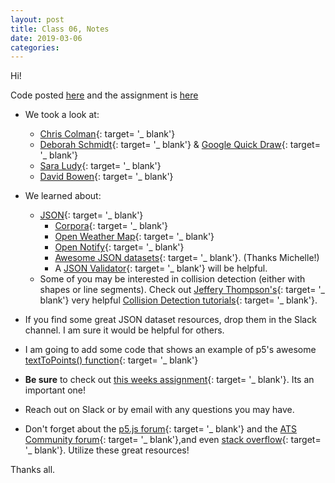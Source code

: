 ```yaml
---
layout: post
title: Class 06, Notes
date: 2019-03-06
categories:
---
```


Hi!

Code posted [here](https://github.com/ajbajb/ARTTECH3135-spring2019) and the assignment is [here](https://ajbajb.github.io/ARTTECH3135-spring2019/assignments/06a.html)

- We took a look at:
    - [Chris Colman](digitalcoleman.com){: target= '_ blank'}
    - [Deborah Schmidt](http://frauzufall.de/en/){: target= '_ blank'} & [Google Quick Draw](https://quickdraw.withgoogle.com/){: target= '_ blank'}
    - [Sara Ludy](https://www.saraludy.com){: target= '_ blank'}
    - [David Bowen](http://www.dwbowen.com/){: target= '_ blank'}

- We learned about:
    - [JSON](https://www.json.org/){: target= '_ blank'}
        - [Corpora](https://github.com/dariusk/corpora){: target= '_ blank'}
        - [Open Weather Map](https://openweathermap.org/api){: target= '_ blank'}
        - [Open Notify](http://open-notify.org/){: target= '_ blank'}
        - [Awesome JSON datasets](https://github.com/jdorfman/awesome-json-datasets){: target= '_ blank'}. (Thanks Michelle!)
        - A [JSON Validator](https://jsonlint.com/){: target= '_ blank'} will be helpful.
    - Some of you may be interested in collision detection (either with shapes or line segments). Check out [Jeffery Thompson's](http://jeffreythompson.org/){: target= '_ blank'} very helpful [Collision Detection tutorials](http://www.jeffreythompson.org/collision-detection/){: target= '_ blank'}.
- If you find some great JSON dataset resources, drop them in the Slack channel. I am sure it would be helpful for others.
- I am going to add some code that shows an example of p5's awesome [textToPoints() function](https://p5js.org/reference/#/p5.Font/textToPoints){: target= '_ blank'}

- __Be sure__ to check out [this weeks assignment](https://ajbajb.github.io/ARTTECH3135-spring2019/assignments/06a.html){: target= '_ blank'}. Its an important one!
- Reach out on Slack or by email with any questions you may have.
- Don't forget about the [p5.js forum](https://discourse.processing.org/categories){: target= '_ blank'} and the [ATS Community forum](https://ats.community/){: target= '_ blank'},and even [stack overflow](https://stackoverflow.com/){: target= '_ blank'}. Utilize these great resources!

Thanks all.
